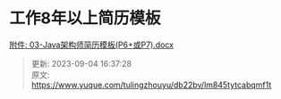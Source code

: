 # 工作8年以上简历模板

[附件: 03-Java架构师简历模板(P6+或P7).docx](./attachments/ALx1x20-3kOymLEU/03-Java架构师简历模板(P6+或P7).docx)



> 更新: 2023-09-04 16:37:28  
> 原文: <https://www.yuque.com/tulingzhouyu/db22bv/lm845tytcabqmf1t>